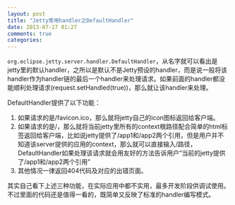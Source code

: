 ```yaml
---
layout: post
title: "Jetty常用handler之DefaultHandler"
date: 2013-07-27 01:27
comments: true
categories: 
---
```


`org.eclipse.jetty.server.handler.DefaultHandler`，从名字就可以看出是jetty里的默认handler，之所以是默认不是Jetty预设的handler，而是说一般将该handler作为handler链的最后一个handler来处理请求。如果前面的handler都没能顺利处理请求(request.setHandled(true))，那么就让该handler来处理。

DefaultHandler提供了以下功能：

1. 如果请求的是/favicon.ico，那么就将jetty自己的icon图标返回给客户端。
2. 如果请求的是/，那么就将当前jetty里所有的context根路径配合简单的html标签返回给客户端，比如说jetty提供了/app1和/app2两个引用，但是用户并不知道该server提供的应用的context，那么就可以直接输入/路径，DefaultHandler如果处理该请求就会用友好的方法告诉用户“当前的jetty提供了/app1和/app2两个引用”
3. 其他情况一律返回404代码及对应的出错页面。

其实自己看下上述三种功能，在实际应用中都不实用，最多开发阶段供调试使用。不过里面的代码还是值得一看的，既简单又反映了标准的handler编写模式。
